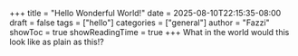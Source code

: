 +++
title = "Hello Wonderful World!"
date = 2025-08-10T22:15:35-08:00
draft = false
tags = ["hello"]
categories = ["general"]
author = "Fazzi"
showToc = true
showReadingTime = true
+++
What in the world would this look like as plain as this!?